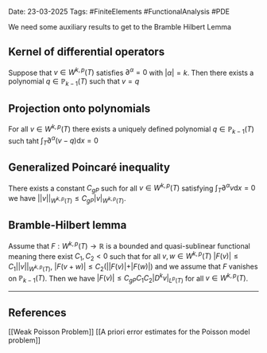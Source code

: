 Date: 23-03-2025
Tags: #FiniteElements #FunctionalAnalysis #PDE 

We need some auxiliary results to get to the Bramble Hilbert Lemma
## Kernel of differential operators
Suppose that $v \in W^{k , p}(T)$ satisfies $\partial^\alpha = 0$ with $|\alpha| = k$. Then there exists a polynomial $q\in \mathbb{P}_{k-1}(T)$ such that $v=q$

## Projection onto polynomials
For all $v \in W^{k,p}(T)$ there exists a uniquely defined polynomial $q\in \mathbb{P}_{k-1}(T)$ such taht
	$\int_T \partial^{\alpha} (v-q)\text{d}x = 0$

## Generalized Poincaré inequality
There exists a constant $C_{gP}$ such for all $v \in W^{k,p}(T)$ satisfying
	$\int_T \partial^{\alpha} v \text{d}x=0$
we have
	$|| v||_{W^{k,p}(T)} \leq C_{gP}|v|_{W^{k,p}(T)}$.

## Bramble-Hilbert lemma
Assume that $F:W^{k,p}(T) \to \mathbb{R}$ is a bounded and quasi-sublinear functional meaning there exist $C_1, C_2 < 0$ such that for all $v,w \in W^{k,p}(T)$
	$|F(v)| \leq C_1 ||v||_{W^{k,p}(T)}$, $|F(v+w)| \leq C_2 (||F(v)| + |F(w)|)$
and we assume that $F$ vanishes on $\mathbb{P}_{k-1}(T)$. Then we have
	$|F(v)| \leq C_{gP}C_1C_2 |D^k v|_{L^p(T)}$
for all $v\in W^{k,p}(T)$.



---
## References
[[Weak Poisson Problem]]
[[A priori error estimates for the Poisson model problem]]
